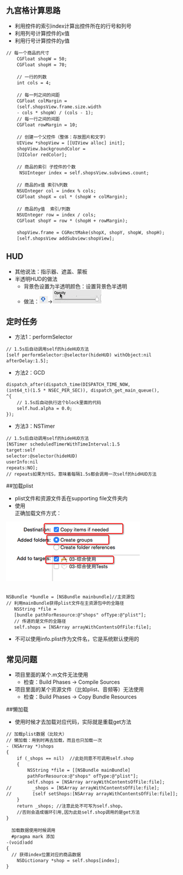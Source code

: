 ## 九宫格计算思路
- 利用控件的索引index计算出控件所在的行号和列号
- 利用列号计算控件的x值
- 利用行号计算控件的y值  
```
// 每一个商品的尺寸
    CGFloat shopW = 50;
    CGFloat shopH = 70;
    
    // 一行的列数
    int cols = 4;
    
    // 每一列之间的间距
    CGFloat colMargin =
    (self.shopsView.frame.size.width 
    - cols * shopW) / (cols - 1);
    // 每一行之间的间距
    CGFloat rowMargin = 10;
    
    // 创建一个父控件（整体：存放图片和文字）
    UIView *shopView = [[UIView alloc] init];
    shopView.backgroundColor =
    [UIColor redColor];
    
    // 商品的索引 子控件的个数
     NSUInteger index = self.shopsView.subviews.count;
    
    // 商品的x值 索引%列数
    NSUInteger col = index % cols;
    CGFloat shopX = col * (shopW + colMargin);
    
    // 商品的y值  索引/列数
    NSUInteger row = index / cols;
    CGFloat shopY = row * (shopH + rowMargin);
    
    shopView.frame = CGRectMake(shopX, shopY, shopW, shopH);
    [self.shopsView addSubview:shopView];
```  
## HUD
- 其他说法：指示器、遮盖、蒙板
- 半透明HUD的做法
    - 背景色设置为半透明颜色：设置背景色半透明
    - 做法：![1](Snip20160405_1.png)->![2](Snip20160405_2.png)

## 定时任务
- 方法1：performSelector

```objc
// 1.5s后自动调用self的hideHUD方法
[self performSelector:@selector(hideHUD) withObject:nil afterDelay:1.5];
```
- 方法2：GCD

```objc
dispatch_after(dispatch_time(DISPATCH_TIME_NOW,  
(int64_t)(1.5 * NSEC_PER_SEC)), dispatch_get_main_queue(),  
^{
    // 1.5s后自动执行这个block里面的代码
    self.hud.alpha = 0.0;
});
```
- 方法3：NSTimer

```objc
// 1.5s后自动调用self的hideHUD方法
[NSTimer scheduledTimerWithTimeInterval:1.5   
target:self   
selector:@selector(hideHUD)   
userInfo:nil 
repeats:NO];
// repeats如果为YES，意味着每隔1.5s都会调用一次self的hidHUD方法
```
##加载plist
- plist文件和资源文件丢在supporting file文件夹内  
- 使用  
正确加载文件方式：  

 ![plist_load](添加文件到项目时的正确选择.png)
 ```objc  
 
 NSBundle *bundle = [NSBundle mainbundle]//主资源包
 // 利用mainBundle获得plist文件在主资源包中的全路径
    NSString *file = 
    [bundle pathForResource:@"shops" ofType:@"plist"];
    // 传递的是文件的全路径
    self.shops = [NSArray arrayWithContentsOfFile:file];
 ```
- 不可以使用info.plist作为文件名，它是系统默认使用的

## 常见问题
- 项目里面的某个.m文件无法使用
    - 检查：Build Phases -> Compile Sources
- 项目里面的某个资源文件（比如plist、音频等）无法使用
    - 检查：Build Phases -> Copy Bundle Resources

##懒加载
- 使用时候才去加载对应代码，实际就是重载get方法  

```objc  
// 加载plist数据（比较大）
// 懒加载：用到时再去加载，而且也只加载一次
- (NSArray *)shops
{
    if (_shops == nil)  //此处同意不可调用self.shop
    {
        NSString *file = [[NSBundle mainBundle]  
        pathForResource:@"shops" ofType:@"plist"];
        self.shops = [NSArray arrayWithContentsOfFile:file];
//        _shops = [NSArray arrayWithContentsOfFile:file];
//        [self setShops:[NSArray arrayWithContentsOfFile:file]];
    }
    return _shops; //注意此处不可写为self.shop，  
    //否则会造成循环引用,因为此处self.shop调用的是get方法
}
  
  加载数据使用时候调用
  #pragma mark 添加
-(void)add
{
  // 获得index位置对应的商品数据
    NSDictionary *shop = self.shops[index];
}

```